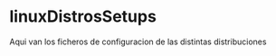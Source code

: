 linuxDistrosSetups
==================

Aqui van los ficheros de configuracion de las distintas distribuciones 
